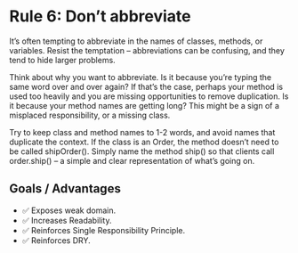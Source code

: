 # Rule 6: Don’t abbreviate

It’s often tempting to abbreviate in the names of classes, methods, or variables. Resist the
temptation – abbreviations can be confusing, and they tend to hide larger problems.

Think about why you want to abbreviate. Is it because you’re typing the same word over and
over again? If that’s the case, perhaps your method is used too heavily and you are missing
opportunities to remove duplication. Is it because your method names are getting long? 
This might be a sign of a misplaced responsibility, or a missing class.

Try to keep class and method names to 1-2 words, and avoid names that duplicate the context. If
the class is an Order, the method doesn’t need to be called shipOrder(). Simply name the method
ship() so that clients call order.ship() – a simple and clear representation of what’s going on. 

## Goals / Advantages

- :white_check_mark: Exposes weak domain.
- :white_check_mark: Increases Readability.
- :white_check_mark: Reinforces Single Responsibility Principle.
- :white_check_mark: Reinforces DRY.